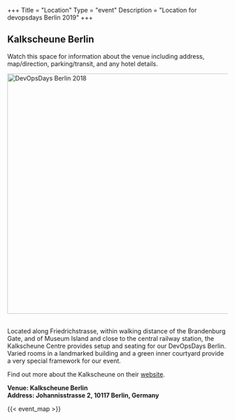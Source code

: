 +++
Title = "Location"
Type = "event"
Description = "Location for devopsdays Berlin 2019"
+++

## Kalkscheune Berlin
Watch this space for information about the venue including address, map/direction, parking/transit, and any hotel details.

<div style="text-align:left;"> <a href="http://www.kalkscheune.de/en"
target="_blank"> <img width="550px" alt="DevOpsDays Berlin 2018"
src="/events/2019-berlin/kalkscheune.jpg"/> </a> </div>
<br/>


<p>
Located along Friedrichstrasse, within walking distance of the Brandenburg Gate, and of Museum Island and close to the central railway station, the Kalkscheune Centre provides setup and seating for our DevOpsDays Berlin. Varied rooms in a landmarked building and a green inner courtyard provide a very special framework for our event.

Find out more about the Kalkscheune on their <a href="http://www.kalkscheune.de/en">website</a>.
</p>

<p style="font-weight:bold">
Venue: Kalkscheune Berlin<br>
Address: Johannisstrasse 2, 10117 Berlin, Germany
</p>

{{< event_map >}}

<p/>

